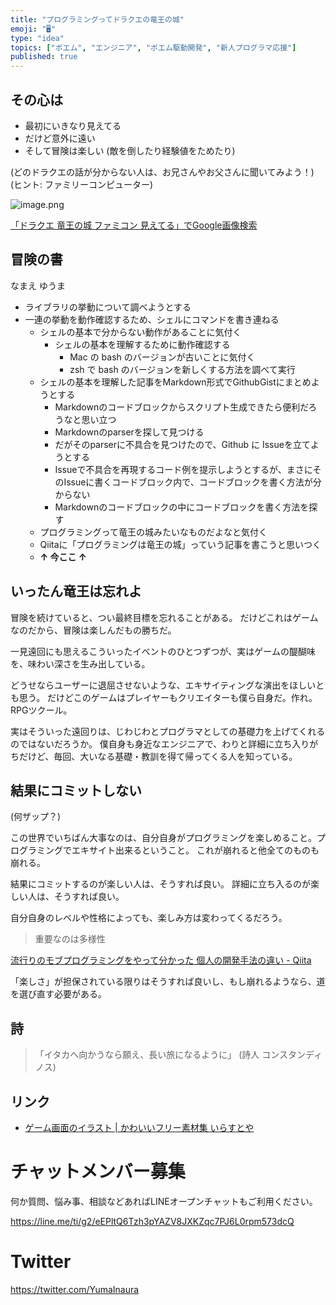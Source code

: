 ```yaml
---
title: "プログラミングってドラクエの竜王の城"
emoji: "🖥"
type: "idea"
topics: ["ポエム", "エンジニア", "ポエム駆動開発", "新人プログラマ応援"]
published: true
---
```



## その心は

- 最初にいきなり見えてる
- だけど意外に遠い
- そして冒険は楽しい (敵を倒したり経験値をためたり)


(どのドラクエの話が分からない人は、お兄さんやお父さんに聞いてみよう！)
(ヒント: ファミリーコンピューター)

![image.png](https://qiita-image-store.s3.amazonaws.com/0/89618/5e517939-46a8-e9c1-26a6-2572e4279959.png)

[「ドラクエ 竜王の城 ファミコン 見えてる」でGoogle画像検索](https://www.google.co.jp/search?tbm=isch&q=%E3%83%89%E3%83%A9%E3%82%AF%E3%82%A8+%E7%AB%9C%E7%8E%8B%E3%81%AE%E5%9F%8E+%E3%83%95%E3%82%A1%E3%83%9F%E3%82%B3%E3%83%B3%E3%80%80%E8%A6%8B%E3%81%88%E3%81%A6%E3%82%8B&oq=%E3%83%89%E3%83%A9%E3%82%AF%E3%82%A8+%E7%AB%9C%E7%8E%8B%E3%81%AE%E5%9F%8E+%E3%83%95%E3%82%A1%E3%83%9F%E3%82%B3%E3%83%B3%E3%80%80%E8%A6%8B%E3%81%88%E3%81%A6%E3%82%8B)

## 冒険の書

なまえ ゆうま

- ライブラリの挙動について調べようとする
- 一連の挙動を動作確認するため、シェルにコマンドを書き連ねる
  - シェルの基本で分からない動作があることに気付く
    - シェルの基本を理解するために動作確認する
      - Mac の bash のバージョンが古いことに気付く
      - zsh で bash のバージョンを新しくする方法を調べて実行
  - シェルの基本を理解した記事をMarkdown形式でGithubGistにまとめようとする
     - Markdownのコードブロックからスクリプト生成できたら便利だろうなと思い立つ
     - Markdownのparserを探して見つける
     - だがそのparserに不具合を見つけたので、Github に Issueを立てようとする
     - Issueで不具合を再現するコード例を提示しようとするが、まさにそのIssueに書くコードブロック内で、コードブロックを書く方法が分からない
     - Markdownのコードブロックの中にコードブロックを書く方法を探す
   - プログラミングって竜王の城みたいなものだよなと気付く
   - Qiitaに「プログラミングは竜王の城」っていう記事を書こうと思いつく
   - **↑ 今ここ ↑**

## いったん竜王は忘れよ

冒険を続けていると、つい最終目標を忘れることがある。
だけどこれはゲームなのだから、冒険は楽しんだもの勝ちだ。

一見遠回にも思えるこういったイベントのひとつずつが、実はゲームの醍醐味を、味わい深さを生み出している。

どうせならユーザーに退屈させないような、エキサイティングな演出をほしいとも思う。
だけどこのゲームはプレイヤーもクリエイターも僕ら自身だ。作れ。RPGツクール。

実はそういった遠回りは、じわじわとプログラマとしての基礎力を上げてくれるのではないだろうか。
僕自身も身近なエンジニアで、わりと詳細に立ち入りがちだけど、毎回、大いなる基礎・教訓を得て帰ってくる人を知っている。



## 結果にコミットしない

 (何ザップ？)

この世界でいちばん大事なのは、自分自身がプログラミングを楽しめること。プログラミングでエキサイト出来るということ。
これが崩れると他全てのものも崩れる。

結果にコミットするのが楽しい人は、そうすれば良い。
詳細に立ち入るのが楽しい人は、そうすれば良い。

自分自身のレベルや性格によっても、楽しみ方は変わってくるだろう。

>重要なのは多様性

[流行りのモブプログラミングをやって分かった 個人の開発手法の違い - Qiita](https://qiita.com/YumaInaura/items/ef2904676ad1707b7001#%E9%87%8D%E8%A6%81%E3%81%AA%E3%81%AE%E3%81%AF%E5%A4%9A%E6%A7%98%E6%80%A7)

「楽しさ」が担保されている限りはそうすれば良いし、もし崩れるようなら、道を選び直す必要がある。

## 詩

>「イタカへ向かうなら願え、長い旅になるように」
>(詩人 コンスタンディノス)

## リンク

- [ゲーム画面のイラスト | かわいいフリー素材集 いらすとや](https://www.irasutoya.com/2017/12/blog-post_121.html)








<!-- Update From Qiita API -->

# チャットメンバー募集


何か質問、悩み事、相談などあればLINEオープンチャットもご利用ください。

https://line.me/ti/g2/eEPltQ6Tzh3pYAZV8JXKZqc7PJ6L0rpm573dcQ





# Twitter


https://twitter.com/YumaInaura


<!-- Update From Qiita API -->


